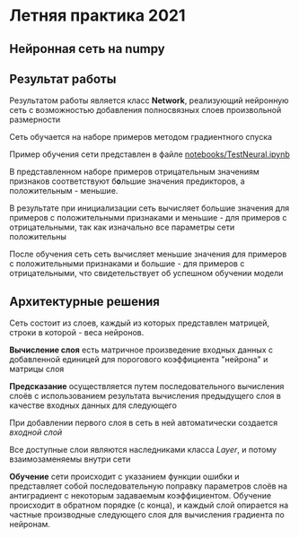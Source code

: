 # Летняя практика 2021
## Нейронная сеть на numpy

## Результат работы

Результатом работы является класс **Network**, реализующий нейронную сеть
с возможностью добавления полносвязных слоев произвольной размерности

Сеть обучается на наборе примеров методом градиентного спуска

Пример обучения сети представлен в файле [notebooks/TestNeural.ipynb](notebooks/TestNeural.ipynb)

В представленном наборе примеров отрицательным значениям признаков
соответствуют б**о**льшие значения предикторов, а положительным - меньшие.

В результате при инициализации сеть вычисляет большие значения для примеров с положительными
признаками и меньшие - для примеров с отрицательными, так как изначально
все параметры сети положительны

После обучения сеть сеть вычисляет меньшие значения для примеров с положительными
признаками и большие - для примеров с отрицательными, что свидетельствует об
успешном обучении модели

## Архитектурные решения

Сеть состоит из слоев, каждый из которых представлен матрицей, строки в которой -
веса нейронов.

**Вычисление слоя** есть матричное произведение входных данных с добавленной
единицей для порогового коэффициента "нейрона" и матрицы слоя

**Предсказание** осуществляется путем последовательного вычисления слоёв
с использованием результата вычисления предыдущего слоя в качестве входных данных
для следующего

При добавлении первого слоя в сеть в ней автоматически создается _входной слой_

Все доступные слои являются наследниками класса *Layer*, и потому взаимозаменяемы
внутри сети

**Обучение** сети происходит с указанием функции ошибки и представляет собой
последовательную поправку параметров слоёв на антиградиент с некоторым задаваемым коэффициентом.
Обучение происходит в обратном порядке (с конца), и каждый слой опирается на частные производные
следующего слоя для вычисления градиента по нейронам.